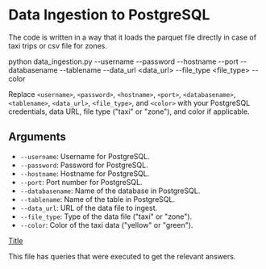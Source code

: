 # Data Ingestion to PostgreSQL
The code is written in a way that it loads the parquet file directly in case of taxi trips or csv file for zones.

python data_ingestion.py --username <username> --password <password> --hostname <hostname> --port <port> --databasename <databasename> --tablename <tablename> --data_url <data_url> --file_type <file_type> --color <color>

Replace `<username>`, `<password>`, `<hostname>`, `<port>`, `<databasename>`, `<tablename>`, `<data_url>`, `<file_type>`, and `<color>` with your PostgreSQL credentials, data URL, file type ("taxi" or "zone"), and color if applicable.

## Arguments

- `--username`: Username for PostgreSQL.
- `--password`: Password for PostgreSQL.
- `--hostname`: Hostname for PostgreSQL.
- `--port`: Port number for PostgreSQL.
- `--databasename`: Name of the database in PostgreSQL.
- `--tablename`: Name of the table in PostgreSQL.
- `--data_url`: URL of the data file to ingest.
- `--file_type`: Type of the data file ("taxi" or "zone").
- `--color`: Color of the taxi data ("yellow" or "green").


[Title](<Homework 1.ipynb>)

This file has queries that were executed to get the relevant answers.